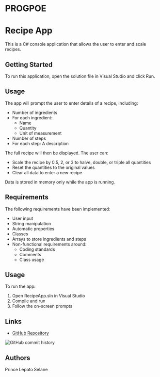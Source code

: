 # PROGPOE
# Recipe App
This is a C# console application that allows the user to enter and scale recipes.

## Getting Started
To run this application, open the solution file in Visual Studio and click Run.

## Usage
The app will prompt the user to enter details of a recipe, including:

- Number of ingredients
- For each ingredient:
    - Name
    - Quantity
    - Unit of measurement
- Number of steps
- For each step: A description

The full recipe will then be displayed. The user can: 

- Scale the recipe by 0.5, 2, or 3 to halve, double, or triple all quantities
- Reset the quantities to the original values 
- Clear all data to enter a new recipe

Data is stored in memory only while the app is running.

## Requirements
The following requirements have been implemented:

- User input
- String manipulation
- Automatic properties
- Classes 
- Arrays to store ingredients and steps
- Non-functional requirements around:
    - Coding standards
    - Comments
    - Class usage

## Usage
To run the app:

1. Open RecipeApp.sln in Visual Studio
2. Compile and run
3. Follow the on-screen prompts

## Links
- [GitHub Repository](https://github.com/ST10200662/PROGPOE)

![GitHub commit history](commit-history.png)

## Authors
Prince Lepato Selane
